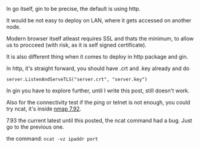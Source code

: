 In go itself, gin to be precise, the default is using http.  

It would be not easy to deploy on LAN, where it gets accessed on another node.  

Modern browser itself atleast requires SSL and thats the minimum, to allow us to procceed (with risk, as it is self signed certificate).  

It is also different thing when it comes to deploy in http package and gin.  

In http, it's straight forward, you should have .crt and .key already and do

`server.ListenAndServeTLS("server.crt", "server.key")`  

In gin you have to explore further, until I write this post, still doesn't work.

Also for the connectivity test if the ping or telnet is not enough, you could try ncat, it's inside [nmap 7.92](https://stackoverflow.com/questions/63588254/how-to-set-up-an-https-server-with-a-self-signed-certificate-in-golang).  

7.93 the current latest until this posted, the ncat command had a bug. Just go to the previous one.  

the command: `ncat -vz ipaddr port`

